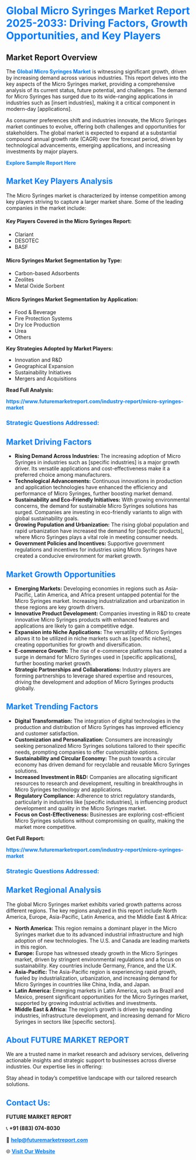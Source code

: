 <h1 style="color: #007BFF;">Global Micro Syringes Market Report 2025-2033: Driving Factors, Growth Opportunities, and Key Players</h1>

<section id="overview">
<h2>Market Report Overview</h2>
<p>The <a href="https://www.futuremarketreport.com/industry-report/micro-syringes-market" style="color: #007BFF; text-decoration: none;"><strong>Global Micro Syringes Market</strong></a> is witnessing significant growth, driven by increasing demand across various industries. This report delves into the key aspects of the Micro Syringes market, providing a comprehensive analysis of its current status, future potential, and challenges. The demand for Micro Syringes has surged due to its wide-ranging applications in industries such as [insert industries], making it a critical component in modern-day [applications].</p>
<p>As consumer preferences shift and industries innovate, the Micro Syringes market continues to evolve, offering both challenges and opportunities for stakeholders. The global market is expected to expand at a substantial compound annual growth rate (CAGR) over the forecast period, driven by technological advancements, emerging applications, and increasing investments by major players.</p>
</section>

<section id="overview">
<p><a href="https://www.futuremarketreport.com/request-sample/reportId=34952" style="color: #007BFF; text-decoration: none;"><strong>Explore Sample Report Here</strong></a></p>
</section>

<section id="key-players">
<h2 style="color: #007BFF;">Market Key Players Analysis</h2>
<p>The Micro Syringes market is characterized by intense competition among key players striving to capture a larger market share. Some of the leading companies in the market include:</p>
<h4>Key Players Covered in the Micro Syringes Report:</h4>
<ul><li>Clariant</li><li>DESOTEC</li><li>BASF</li></ul>
<h4>Micro Syringes Market Segmentation by Type:</h4>
<ul><li>Carbon-based Adsorbents</li><li>Zeolites</li><li>Metal Oxide Sorbent</li></ul>

<h4>Micro Syringes Market Segmentation by Application:</h4>
<ul><li>Food &amp; Beverage</li><li>Fire Protection Systems</li><li>Dry Ice Production</li><li>Urea</li><li>Others</li></ul>
<p><strong>Key Strategies Adopted by Market Players:</strong></p>
<ul>
<li>Innovation and R&D</li>
<li>Geographical Expansion</li>
<li>Sustainability Initiatives</li>
<li>Mergers and Acquisitions</li>
</ul>
</section>

<section>
<p><strong>Read Full Analysis: </strong></p><a href="https://www.futuremarketreport.com/industry-report/micro-syringes-market" style="color: #007BFF; text-decoration: none;"><strong>https://www.futuremarketreport.com/industry-report/micro-syringes-market</strong></a>
<h3 style="color: #007BFF;">Strategic Questions Addressed:</h3>
</section>

<section id="driving-factors">
<h2 style="color: #007BFF;">Market Driving Factors</h2>
<ul>
<li><strong>Rising Demand Across Industries:</strong> The increasing adoption of Micro Syringes in industries such as [specific industries] is a major growth driver. Its versatile applications and cost-effectiveness make it a preferred choice among manufacturers.</li>
<li><strong>Technological Advancements:</strong> Continuous innovations in production and application technologies have enhanced the efficiency and performance of Micro Syringes, further boosting market demand.</li>
<li><strong>Sustainability and Eco-Friendly Initiatives:</strong> With growing environmental concerns, the demand for sustainable Micro Syringes solutions has surged. Companies are investing in eco-friendly variants to align with global sustainability goals.</li>
<li><strong>Growing Population and Urbanization:</strong> The rising global population and rapid urbanization have increased the demand for [specific products], where Micro Syringes plays a vital role in meeting consumer needs.</li>
<li><strong>Government Policies and Incentives:</strong> Supportive government regulations and incentives for industries using Micro Syringes have created a conducive environment for market growth.</li>
</ul>
</section>

<section id="growth-opportunities">
<h2 style="color: #007BFF;">Market Growth Opportunities</h2>
<ul>
<li><strong>Emerging Markets:</strong> Developing economies in regions such as Asia-Pacific, Latin America, and Africa present untapped potential for the Micro Syringes market. Increasing industrialization and urbanization in these regions are key growth drivers.</li>
<li><strong>Innovative Product Development:</strong> Companies investing in R&D to create innovative Micro Syringes products with enhanced features and applications are likely to gain a competitive edge.</li>
<li><strong>Expansion into Niche Applications:</strong> The versatility of Micro Syringes allows it to be utilized in niche markets such as [specific niches], creating opportunities for growth and diversification.</li>
<li><strong>E-commerce Growth:</strong> The rise of e-commerce platforms has created a surge in demand for Micro Syringes used in [specific applications], further boosting market growth.</li>
<li><strong>Strategic Partnerships and Collaborations:</strong> Industry players are forming partnerships to leverage shared expertise and resources, driving the development and adoption of Micro Syringes products globally.</li>
</ul>
</section>

<section id="trending-factors">
<h2 style="color: #007BFF;">Market Trending Factors</h2>
<ul>
<li><strong>Digital Transformation:</strong> The integration of digital technologies in the production and distribution of Micro Syringes has improved efficiency and customer satisfaction.</li>
<li><strong>Customization and Personalization:</strong> Consumers are increasingly seeking personalized Micro Syringes solutions tailored to their specific needs, prompting companies to offer customizable options.</li>
<li><strong>Sustainability and Circular Economy:</strong> The push towards a circular economy has driven demand for recyclable and reusable Micro Syringes solutions.</li>
<li><strong>Increased Investment in R&D:</strong> Companies are allocating significant resources to research and development, resulting in breakthroughs in Micro Syringes technology and applications.</li>
<li><strong>Regulatory Compliance:</strong> Adherence to strict regulatory standards, particularly in industries like [specific industries], is influencing product development and quality in the Micro Syringes market.</li>
<li><strong>Focus on Cost-Effectiveness:</strong> Businesses are exploring cost-efficient Micro Syringes solutions without compromising on quality, making the market more competitive.</li>
</ul>
</section>

<section>
<p><strong>Get Full Report: </strong></p><a href="https://www.futuremarketreport.com/industry-report/micro-syringes-market" style="color: #007BFF; text-decoration: none;"><strong>https://www.futuremarketreport.com/industry-report/micro-syringes-market</strong></a>
<h3 style="color: #007BFF;">Strategic Questions Addressed:</h3>
</section>


<section id="regional-analysis">
<h2 style="color: #007BFF;">Market Regional Analysis</h2>
<p>The global Micro Syringes market exhibits varied growth patterns across different regions. The key regions analyzed in this report include North America, Europe, Asia-Pacific, Latin America, and the Middle East & Africa:</p>
<ul>
<li><strong>North America:</strong> This region remains a dominant player in the Micro Syringes market due to its advanced industrial infrastructure and high adoption of new technologies. The U.S. and Canada are leading markets in this region.</li>
<li><strong>Europe:</strong> Europe has witnessed steady growth in the Micro Syringes market, driven by stringent environmental regulations and a focus on sustainability. Key countries include Germany, France, and the U.K.</li>
<li><strong>Asia-Pacific:</strong> The Asia-Pacific region is experiencing rapid growth, fueled by industrialization, urbanization, and increasing demand for Micro Syringes in countries like China, India, and Japan.</li>
<li><strong>Latin America:</strong> Emerging markets in Latin America, such as Brazil and Mexico, present significant opportunities for the Micro Syringes market, supported by growing industrial activities and investments.</li>
<li><strong>Middle East & Africa:</strong> The region’s growth is driven by expanding industries, infrastructure development, and increasing demand for Micro Syringes in sectors like [specific sectors].</li>
</ul>
</section>

<footer>
<h2 style="color: #007BFF;">About FUTURE MARKET REPORT</h2>
<p>We are a trusted name in market research and advisory services, delivering actionable insights and strategic support to businesses across diverse industries. Our expertise lies in offering:</p>

<p>Stay ahead in today’s competitive landscape with our tailored research solutions.</p>

<h2 style="color: #007BFF;">Contact Us:</h2>
<p><strong>FUTURE MARKET REPORT</strong></p>
<p>📞 <strong>+91 (883) 074-8030</strong></p>
<p>📧 <strong><a href="mailto:help@futuremarketreport.com" style="color: #007BFF;">help@futuremarketreport.com</a></strong></p>
<p>🌐 <strong><a href="https://www.futuremarketreport.com/" style="color: #007BFF;">Visit Our Website</a></strong></p>
</footer>